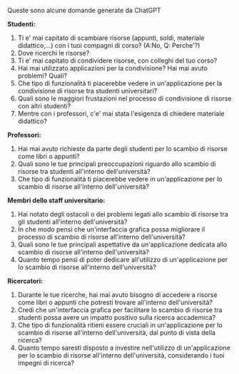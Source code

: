 Queste sono alcune domande generate da ChatGPT

**Studenti:**

1. Ti e' mai capitato di scambiare risorse (appunti, soldi, materiale didattico,...) con i tuoi compagni di corso? (A:No, Q: Perche'?)
2. Dove ricerchi le risorse?
3. Ti e' mai capitato di condividere risorse, con colleghi del tuo corso?
4. Hai mai utilizzato applicazioni per la condivisione? Hai mai avuto problemi? Quali?
5. Che tipo di funzionalità ti piacerebbe vedere in un'applicazione per la condivisione di risorse tra studenti universitari? 
6. Quali sono le maggiori frustazioni nel processo di condivisione di risorse con altri studenti?
7. Mentre con i professori, c'e' mai stata l'esigenza di chiedere materiale didattico?


**Professori:**

1. Hai mai avuto richieste da parte degli studenti per lo scambio di risorse come libri o appunti?
2. Quali sono le tue principali preoccupazioni riguardo allo scambio di risorse tra studenti all'interno dell'università?
4. Che tipo di funzionalità ti piacerebbe vedere in un'applicazione per lo scambio di risorse all'interno dell'università?


**Membri dello staff universitario:**

1. Hai notato degli ostacoli o dei problemi legati allo scambio di risorse tra gli studenti all'interno dell'università?
2. In che modo pensi che un'interfaccia grafica possa migliorare il processo di scambio di risorse all'interno dell'università?
3. Quali sono le tue principali aspettative da un'applicazione dedicata allo scambio di risorse all'interno dell'università?
4. Quanto tempo pensi di poter dedicare all'utilizzo di un'applicazione per lo scambio di risorse all'interno dell'università?


**Ricercatori:**

1. Durante le tue ricerche, hai mai avuto bisogno di accedere a risorse come libri o appunti che potresti trovare all'interno dell'università?
2. Credi che un'interfaccia grafica per facilitare lo scambio di risorse tra studenti possa avere un impatto positivo sulla ricerca accademica?
3. Che tipo di funzionalità ritieni essere cruciali in un'applicazione per lo scambio di risorse all'interno dell'università, dal punto di vista della ricerca?
4. Quanto tempo saresti disposto a investire nell'utilizzo di un'applicazione per lo scambio di risorse all'interno dell'università, considerando i tuoi impegni di ricerca?
